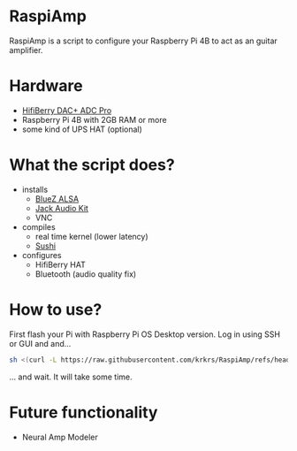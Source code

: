 # RaspiAmp
RaspiAmp is a script to configure your Raspberry Pi 4B to act as an guitar amplifier.
# Hardware
- [HifiBerry DAC+ ADC Pro](https://www.hifiberry.com/shop/boards/dacplus-adc/)
- Raspberry Pi 4B with 2GB RAM or more
- some kind of UPS HAT (optional)
# What the script does?
- installs
    - [BlueZ ALSA](https://github.com/arkq/bluez-alsa)
    - [Jack Audio Kit](https://github.com/jackaudio)
    - VNC
- compiles
    - real time kernel (lower latency)
    - [Sushi](https://github.com/elk-audio/sushi)
- configures
    - HifiBerry HAT
    - Bluetooth (audio quality fix)
# How to use?
First flash your Pi with Raspberry Pi OS Desktop version. Log in using SSH or GUI and and...
``` sh
sh <(curl -L https://raw.githubusercontent.com/krkrs/RaspiAmp/refs/heads/master/install.sh) 
```
... and wait. It will take some time.
# Future functionality
- Neural Amp Modeler